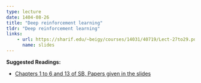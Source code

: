 ```yaml
---
type: lecture
date: 1404-08-26
title: "Deep reinforcement learning"
tldr: "Deep reinforcement learning"
links: 
    - url: https://sharif.edu/~beigy/courses/14031/40719/Lect-27to29.pdf
      name: slides
---
```


**Suggested Readings:**
- [Chapters 1 to 6 and 13 of SB, Papers given in the slides](https://nlp.stanford.edu/IR-book/pdf/12lmodel.pdf)
